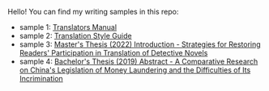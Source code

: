 Hello! You can find my writing samples in this repo:

- sample 1: [Translators Manual](Translators_Style_Guide/translators_manual.md)
- sample 2: [Translation Style Guide](Translators_Style_Guide/translation_style_guide.md)
- sample 3: [Master's Thesis (2022) Introduction - Strategies for Restoring Readers' Participation in Translation of Detective Novels](Thesis/masters_thesis.md)
- sample 4: [Bachelor's Thesis (2019) Abstract - A Comparative Research on China's Legislation of Money Laundering and the Difficulties of Its Incrimination](Thesis/bachelors_thesis.md)